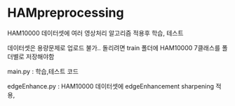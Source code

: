 # HAMpreprocessing

HAM10000 데이터셋에 여러 영상처리 알고리즘 적용후 학습, 테스트

데이터셋은 용량문제로 업로드 불가.. 돌리려면 train 폴더에 HAM10000 7클래스를 폴더별로 저장해야함

main.py : 학습,테스트 코드

edgeEnhance.py : HAM10000 데이터셋에 edgeEnhancement sharpening 적용,
